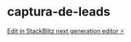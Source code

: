 # captura-de-leads

[Edit in StackBlitz next generation editor ⚡️](https://stackblitz.com/~/github.com/pollyanna79/captura-de-leads)